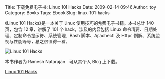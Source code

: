 Title: 下载免费电子书: Linux 101 Hacks
Date: 2009-02-14 09:46
Author: toy
Category: Books
Tags: Ebook
Slug: linux-101-hacks

《Linux 101 Hacks》是一本关于 Linux 使用技巧的免费电子书籍。本书总计 140
页，包含 12 章，讲解了 101 个 hack，涉及的内容包括 Linux
命令精要、日期处理、定制命令提示符、系统管理、Bash 脚本、Apachectl 及
Httpd 例解、系统监视与性能等等，总之很值得一看。

![Linux 101
Hacks](http://i.linuxtoy.org/images/2009/02/linux-101-hacks.png)

本书作者为 Ramesh Natarajan，可从其个人 Blog 上下载。

[Linux 101
Hacks](http://www.thegeekstuff.com/2009/02/linux-101-hacks-download-free-ebook/)

